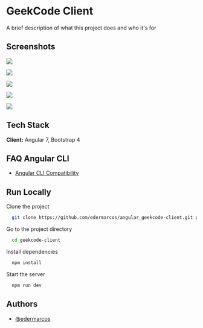 
# GeekCode Client

A brief description of what this project does and who it's for


## Screenshots

![](https://i.imgur.com/Vbm11hA.jpg)

![](https://i.imgur.com/tVjhX3a.jpg)

![](https://i.imgur.com/paJ1mU2.jpg)

![](https://i.imgur.com/wrcK8yF.jpg)

![](https://i.imgur.com/oan1M9j.jpg)


## Tech Stack

**Client:** Angular 7, Bootstrap 4


## FAQ Angular CLI

- [Angular CLI Compatibility](https://gist.github.com/LayZeeDK/c822cc812f75bb07b7c55d07ba2719b3)


## Run Locally

Clone the project

```bash
  git clone https://github.com/edermarcos/angular_geekcode-client.git geekcode-client
```

Go to the project directory

```bash
  cd geekcode-client
```

Install dependencies

```bash
  npm install
```

Start the server

```bash
  npm run dev
```


## Authors

- [@edermarcos](https://github.com/edermarcos/)

